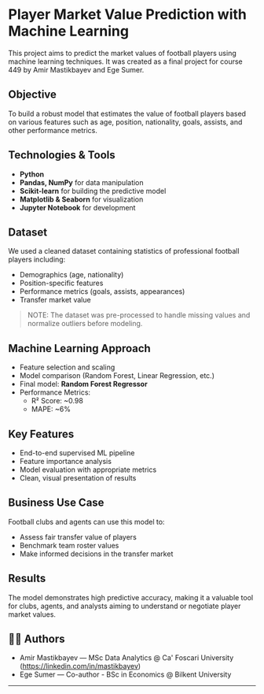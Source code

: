 # Player Market Value Prediction with Machine Learning

This project aims to predict the market values of football players using machine learning techniques. It was created as a final project for course 449 by Amir Mastikbayev and Ege Sumer.

## Objective

To build a robust model that estimates the value of football players based on various features such as age, position, nationality, goals, assists, and other performance metrics.

## Technologies & Tools

- **Python**
- **Pandas, NumPy** for data manipulation
- **Scikit-learn** for building the predictive model
- **Matplotlib & Seaborn** for visualization
- **Jupyter Notebook** for development

## Dataset

We used a cleaned dataset containing statistics of professional football players including:
- Demographics (age, nationality)
- Position-specific features
- Performance metrics (goals, assists, appearances)
- Transfer market value

> NOTE: The dataset was pre-processed to handle missing values and normalize outliers before modeling.

## Machine Learning Approach

- Feature selection and scaling
- Model comparison (Random Forest, Linear Regression, etc.)
- Final model: **Random Forest Regressor**
- Performance Metrics: 
  - R² Score: ~0.98
  - MAPE: ~6%

## Key Features

- End-to-end supervised ML pipeline
- Feature importance analysis
- Model evaluation with appropriate metrics
- Clean, visual presentation of results

## Business Use Case

Football clubs and agents can use this model to:
- Assess fair transfer value of players
- Benchmark team roster values
- Make informed decisions in the transfer market

## Results

The model demonstrates high predictive accuracy, making it a valuable tool for clubs, agents, and analysts aiming to understand or negotiate player market values.

## 👨‍💻 Authors

- Amir Mastikbayev — MSc Data Analytics @ Ca' Foscari University (https://linkedin.com/in/mastikbayev)
- Ege Sumer — Co-author - BSc in Economics @ Bilkent University

---

